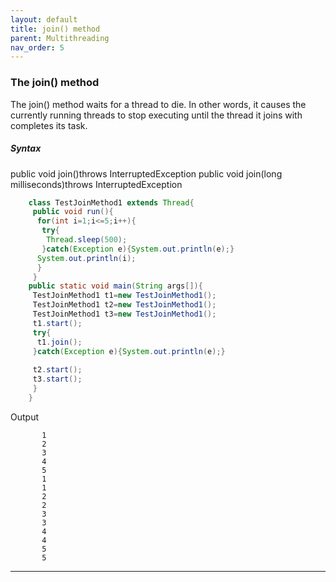 ```yaml
---
layout: default
title: join() method
parent: Multithreading
nav_order: 5
---
```

### The join() method

The join() method waits for a thread to die. In other words, it causes the currently running threads to stop executing until the thread it joins with completes its task.

##### Syntax

public void join()throws InterruptedException
public void join(long milliseconds)throws InterruptedException

```java
    class TestJoinMethod1 extends Thread{  
     public void run(){  
      for(int i=1;i<=5;i++){  
       try{  
        Thread.sleep(500);  
       }catch(Exception e){System.out.println(e);}  
      System.out.println(i);  
      }  
     }  
    public static void main(String args[]){  
     TestJoinMethod1 t1=new TestJoinMethod1();  
     TestJoinMethod1 t2=new TestJoinMethod1();  
     TestJoinMethod1 t3=new TestJoinMethod1();  
     t1.start();  
     try{  
      t1.join();  
     }catch(Exception e){System.out.println(e);}  
      
     t2.start();  
     t3.start();  
     }  
    }  
```
Output
```
       1
       2
       3
       4
       5
       1
       1
       2
       2
       3
       3
       4
       4
       5
       5
```

--------

